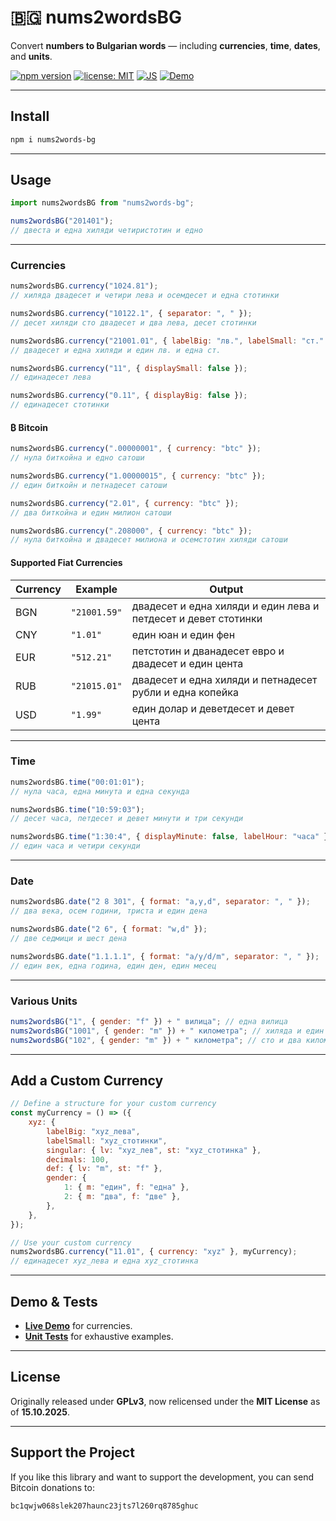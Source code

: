 # 🇧🇬 nums2wordsBG

Convert **numbers to Bulgarian words** — including **currencies**, **time**, **dates**, and **units**.

[![npm version](https://img.shields.io/npm/v/nums2words-bg.svg?color=007acc)](https://www.npmjs.com/package/nums2words-bg)
[![license: MIT](https://img.shields.io/badge/license-MIT-green.svg)](./LICENSE)
[![JS](https://img.shields.io/badge/Vanilla-JS-F7DF1E.svg)](#)
[![Demo](https://img.shields.io/badge/demo-online-blue.svg)](https://vidul-nikolaev-petrov.github.io/nums2wordsBG)

---

## Install

```bash
npm i nums2words-bg
```

---

## Usage

```javascript
import nums2wordsBG from "nums2words-bg";

nums2wordsBG("201401");
// двеста и една хиляди четиристотин и едно
```

---

### Currencies

```javascript
nums2wordsBG.currency("1024.81");
// хиляда двадесет и четири лева и осемдесет и една стотинки

nums2wordsBG.currency("10122.1", { separator: ", " });
// десет хиляди сто двадесет и два лева, десет стотинки

nums2wordsBG.currency("21001.01", { labelBig: "лв.", labelSmall: "ст." });
// двадесет и една хиляди и един лв. и една ст.

nums2wordsBG.currency("11", { displaySmall: false });
// единадесет лева

nums2wordsBG.currency("0.11", { displayBig: false });
// единадесет стотинки
```

#### ₿ Bitcoin

```javascript
nums2wordsBG.currency(".00000001", { currency: "btc" });
// нула биткойна и едно сатоши

nums2wordsBG.currency("1.00000015", { currency: "btc" });
// един биткойн и петнадесет сатоши

nums2wordsBG.currency("2.01", { currency: "btc" });
// два биткойна и един милион сатоши

nums2wordsBG.currency(".208000", { currency: "btc" });
// нула биткойна и двадесет милиона и осемстотин хиляди сатоши
```

#### Supported Fiat Currencies

| Currency | Example      | Output                                                         |
| -------- | ------------ | -------------------------------------------------------------- |
| BGN      | `"21001.59"` | двадесет и една хиляди и един лева и петдесет и девет стотинки |
| CNY      | `"1.01"`     | един юан и един фен                                            |
| EUR      | `"512.21"`   | петстотин и дванадесет евро и двадесет и един цента            |
| RUB      | `"21015.01"` | двадесет и една хиляди и петнадесет рубли и една копейка       |
| USD      | `"1.99"`     | един долар и деветдесет и девет цента                          |

---

### Time

```javascript
nums2wordsBG.time("00:01:01");
// нула часа, една минута и една секунда

nums2wordsBG.time("10:59:03");
// десет часа, петдесет и девет минути и три секунди

nums2wordsBG.time("1:30:4", { displayMinute: false, labelHour: "часа" });
// един часа и четири секунди
```

---

### Date

```javascript
nums2wordsBG.date("2 8 301", { format: "a,y,d", separator: ", " });
// два века, осем години, триста и един дена

nums2wordsBG.date("2 6", { format: "w,d" });
// две седмици и шест дена

nums2wordsBG.date("1.1.1.1", { format: "a/y/d/m", separator: ", " });
// един век, една година, един ден, един месец
```

---

### Various Units

```javascript
nums2wordsBG("1", { gender: "f" }) + " вилица"; // една вилица
nums2wordsBG("1001", { gender: "m" }) + " километра"; // хиляда и един километра
nums2wordsBG("102", { gender: "m" }) + " километра"; // сто и два километра
```

---

## Add a Custom Currency

```javascript
// Define a structure for your custom currency
const myCurrency = () => ({
    xyz: {
        labelBig: "xyz_лева",
        labelSmall: "xyz_стотинки",
        singular: { lv: "xyz_лев", st: "xyz_стотинка" },
        decimals: 100,
        def: { lv: "m", st: "f" },
        gender: {
            1: { m: "един", f: "една" },
            2: { m: "два", f: "две" },
        },
    },
});

// Use your custom currency
nums2wordsBG.currency("11.01", { currency: "xyz" }, myCurrency);
// единадесет xyz_лева и една xyz_стотинка
```

---

## Demo & Tests

-   [**Live Demo**](https://vidul-nikolaev-petrov.github.io/nums2wordsBG) for currencies.
-   [**Unit Tests**](https://github.com/vidul-nikolaev-petrov/nums2wordsBG/tree/main/spec) for exhaustive examples.

---

## License

Originally released under **GPLv3**, now relicensed under the **MIT License** as of **15.10.2025**.

---

## Support the Project

If you like this library and want to support the development, you can send Bitcoin donations to:

`bc1qwjw068slek207haunc23jts7l260rq8785ghuc`
